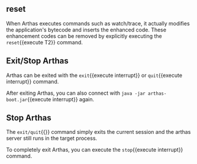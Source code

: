 ## reset

When Arthas executes commands such as watch/trace, it actually modifies the application's bytecode and inserts the enhanced code. These enhancement codes can be removed by explicitly executing the `reset`{{execute T2}} command.

## Exit/Stop Arthas

Arthas can be exited with the `exit`{{execute interrupt}} or `quit`{{execute interrupt}} command.

After exiting Arthas, you can also connect with `java -jar arthas-boot.jar`{{execute interrupt}} again.

## Stop Arthas

The `exit/quit`{{}} command simply exits the current session and the arthas server still runs in the target process.

To completely exit Arthas, you can execute the `stop`{{execute interrupt}} command.
